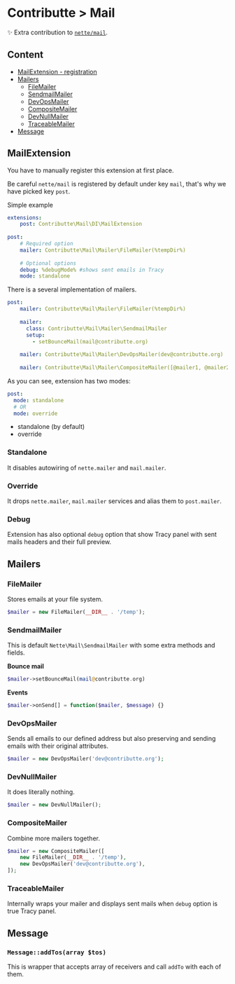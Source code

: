# Contributte > Mail

:sparkles: Extra contribution to [`nette/mail`](https://github.com/nette/mail).

## Content

- [MailExtension - registration](#mailextension)
- [Mailers](#mailers)
    - [FileMailer](#filemailer)
    - [SendmailMailer](#sendmailmailer)
    - [DevOpsMailer](#devopsmailer)
    - [CompositeMailer](#compositemailer)
    - [DevNullMailer](#devnullmailer)
    - [TraceableMailer](#traceablemailer)
- [Message](#message)

## MailExtension

You have to manually register this extension at first place.

Be careful `nette/mail` is registered by default under key `mail`, that's why we have picked key `post`.

Simple example
```yaml
extensions:
    post: Contributte\Mail\DI\MailExtension
    
post:
    # Required option
    mailer: Contributte\Mail\Mailer\FileMailer(%tempDir%)
    
    # Optional options
    debug: %debugMode% #shows sent emails in Tracy
    mode: standalone

```

There is a several implementation of mailers.

```yaml
post:
    mailer: Contributte\Mail\Mailer\FileMailer(%tempDir%)
    
    mailer:
      class: Contributte\Mail\Mailer\SendmailMailer
      setup:
        - setBounceMail(mail@contributte.org)
        
    mailer: Contributte\Mail\Mailer\DevOpsMailer(dev@contributte.org)
    
    mailer: Contributte\Mail\Mailer\CompositeMailer([@mailer1, @mailer2])
```

As you can see, extension has two modes:

```yaml
post:
  mode: standalone
  # OR
  mode: override
```

- standalone (by default)
- override 

### Standalone 

It disables autowiring of `nette.mailer` and `mail.mailer`.

### Override

It drops `nette.mailer`, `mail.mailer` services and alias them to `post.mailer`.

### Debug

Extension has also optional `debug` option that show Tracy panel with sent mails headers and their full preview.

## Mailers

### FileMailer

Stores emails at your file system.

```php
$mailer = new FileMailer(__DIR__ . '/temp');
```

### SendmailMailer

This is default `Nette\Mail\SendmailMailer` with some extra methods and fields.

**Bounce mail**

```php
$mailer->setBounceMail(mail@contributte.org)
```

**Events**

```php
$mailer->onSend[] = function($mailer, $message) {}
```

### DevOpsMailer

Sends all emails to our defined address but also preserving and sending emails with their original attributes.

```php
$mailer = new DevOpsMailer('dev@contributte.org');
```

### DevNullMailer

It does literally nothing.

```php
$mailer = new DevNullMailer();
```

### CompositeMailer

Combine more mailers together.

```php
$mailer = new CompositeMailer([
    new FileMailer(__DIR__ . '/temp'),
    new DevOpsMailer('dev@contributte.org'),
]);
```

### TraceableMailer

Internally wraps your mailer and displays sent mails when `debug` option is true Tracy panel. 

## Message

### `Message::addTos(array $tos)`

This is wrapper that accepts array of receivers and call `addTo` with each of them.

